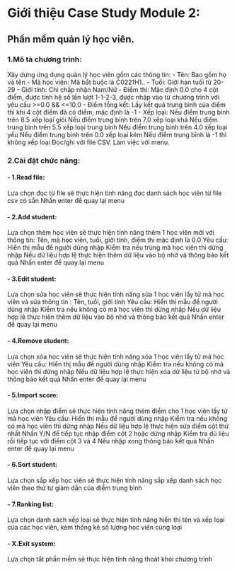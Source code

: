 <h1>Giới thiệu Case Study Module 2:</h1>
<h2>Phần mềm quản lý học viên.</h2>
<h3>1.Mô tả chương trình:</h3>
    Xây dựng ứng dụng quản lý học viên gồm các thông tin:  
        - Tên: Bao gồm họ và tên  
        - Mã học viên: Mã bắt buộc là C0221H1..  
        - Tuổi: Giới hạn tuổi từ 20-29  
        - Giới tính: Chỉ chấp nhận Nam/Nữ  
        - Điểm thi: Mặc định 0.0 cho 4 cột điểm, được tính hệ số lần lượt 1-1-2-3, được nhập vào từ chương trình với yêu cầu >=0.0 && <=10.0  
        - Điểm tổng kết: Lấy kết quả trung bình của điểm thi khi 4 cột điểm đã có điểm, mặc định là -1  
        - Xếp loại: Nếu điểm trung bình trên 8.5 xếp loại giỏi  
                    Nếu điểm trung bình trên 7.0 xếp loại khá  
                    Nếu điểm trung bình trên 5.5 xếp loại trung bình  
                    Nếu điểm trung bình trên 4.0 xếp loại yếu  
                    Nếu điểm trung bình trên 0.0 xếp loại kém  
                    Nếu điểm trung bình là -1 thì không xếp loại  
    Đọc/ghi với file CSV.  
    Làm việc với menu.  
<h3>2.Cài đặt chức năng:</h3>
    <h4>- 1.Read file:</h4>
        Lựa chọn đọc từ file sẽ thực hiện tính năng đọc danh sách học viên từ file csv có sẵn  
        Nhấn enter để quay lại menu  
    <h4>- 2.Add student:</h4>
        Lựa chọn thêm học viên sẽ thực hiện tính năng thêm 1 học viên mới với thông tin:  
            Tên, mã học viên, tuổi, giới tính, điểm thi mặc định là 0.0  
        Yêu cầu:  
            Hiển thị mẫu để người dùng nhập  
            Kiểm tra nếu trùng mã học viên thì dừng nhập  
            Nếu dữ liệu hợp lệ thực hiện thêm dữ liệu vào bộ nhớ và thông báo kết quả  
            Nhấn enter để quay lại menu  
    <h4>- 3.Edit student:</h4>
        Lựa chọn sửa học viên sẽ thực hiện tính năng sửa 1 học viên lấy từ mã học viên và sửa thông tin :  
            Tên, tuổi, giới tính  
        Yêu cầu:  
            Hiển thị mẫu để người dùng nhập  
            Kiểm tra nếu không có mã học viên thì dừng nhập  
            Nếu dữ liệu hợp lệ thực hiện thêm dữ liệu vào bộ nhớ và thông báo kết quả  
            Nhấn enter để quay lại menu  
    <h4>- 4.Remove student:</h4>
        Lựa chọn xóa học viên sẽ thực hiện tính năng xóa 1 học viên lấy từ mã học viên  
        Yêu cầu:  
            Hiển thị mẫu để người dùng nhập  
            Kiểm tra nếu không có mã học viên thì dừng nhập  
            Nếu dữ liệu hợp lệ thực hiện xóa dữ liệu từ bộ nhớ và thông báo kết quả  
            Nhấn enter để quay lại menu  
    <h4>- 5.Import score:</h4>
        Lựa chọn nhập điểm sẽ thực hiện tính năng thêm điểm cho 1 học viên lấy từ mã học viên  
        Yêu cầu:  
            Hiển thị mẫu để người dùng nhập  
            Kiểm tra nếu không có mã học viên thì dừng nhập  
            Nếu dữ liệu hợp lệ thực hiện sửa điểm cột thứ nhất  
            Nhấn Y/N để tiếp tục nhập điểm cột 2 hoặc dừng nhập  
            Kiểm tra dũ liệu rồi tiếp tục với điểm cột 3 và 4  
            Nếu nhập xong thông báo kết quả  
            Nhấn enter để quay lại menu  
    <h4>- 6.Sort student:</h4>
        Lựa chọn sắp xếp học viên sẽ thực hiện tính năng sắp xếp danh sách học viên  
            theo thứ tự giảm dần của điểm trung bình  
    <h4>- 7.Ranking list:</h4>
        Lựa chọn danh sách xếp loại sẽ thực hiện tính năng hiển thị tên và xếp loại của các học viên, kèm thống kê số lượng học viên cùng loại  
    <h4>- X.Exit system:</h4>
        Lựa chọn tắt phần mềm sẽ thực hiện tính năng thoát khỏi chương trình
